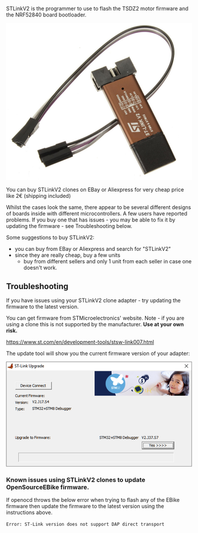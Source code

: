 STLinkV2 is the programmer to use to flash the TSDZ2 motor firmware and the NRF52840 board bootloader.

![stlink](stlinkv2.png)

You can buy STLinkV2 clones on EBay or Aliexpress for very cheap price like 2€ (shipping included)

Whilst the cases look the same, there appear to be several different designs of boards inside with different microcontrollers. A few users have reported problems. If you buy one that has issues - you may be able to fix it by updating the firmware - see Troubleshooting below.

Some suggestions to buy STLinkV2:
* you can buy from EBay or Aliexpress and search for "STLinkV2"
* since they are really cheap, buy a few units
  * buy from different sellers and only 1 unit from each seller in case one doesn't work.

## Troubleshooting

If you have issues using your STLinkV2 clone adapter - try updating the firmware to the latest version.

You can get firmware from STMicroelectronics' website. Note - if you are using a clone this is not supported by the manufacturer. **Use at your own risk.**

https://www.st.com/en/development-tools/stsw-link007.html

The update tool will show you the current firmware version of your adapter:

![firmware](stlink_fwupdate.png)

### Known issues using STLinkV2 clones to update OpenSourceEBike firmware.
If openocd throws the below error when trying to flash any of the EBike firmware then update the firmware to the latest version using the instructions above.

`Error: ST-Link version does not support DAP direct transport`
